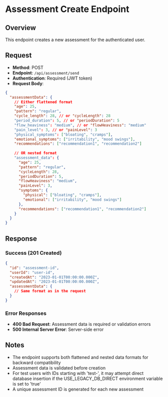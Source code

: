 # Assessment Create Endpoint

## Overview
This endpoint creates a new assessment for the authenticated user.

## Request
- **Method**: POST
- **Endpoint**: `/api/assessment/send`
- **Authentication**: Required (JWT token)
- **Request Body**:
```json
{
  "assessmentData": {
    // Either flattened format
    "age": 25,
    "pattern": "regular",
    "cycle_length": 28, // or "cycleLength": 28
    "period_duration": 5, // or "periodDuration": 5
    "flow_heaviness": "medium", // or "flowHeaviness": "medium"
    "pain_level": 3, // or "painLevel": 3
    "physical_symptoms": ["bloating", "cramps"],
    "emotional_symptoms": ["irritability", "mood swings"],
    "recommendations": ["recommendation1", "recommendation2"]
    
    // OR nested format
    "assessment_data": {
      "age": 25,
      "pattern": "regular",
      "cycleLength": 28,
      "periodDuration": 5,
      "flowHeaviness": "medium",
      "painLevel": 3,
      "symptoms": {
        "physical": ["bloating", "cramps"],
        "emotional": ["irritability", "mood swings"]
      },
      "recommendations": ["recommendation1", "recommendation2"]
    }
  }
}
```

## Response

### Success (201 Created)
```json
{
  "id": "assessment-id",
  "userId": "user-id",
  "createdAt": "2023-01-01T00:00:00.000Z",
  "updatedAt": "2023-01-01T00:00:00.000Z",
  "assessmentData": {
    // Same format as in the request
  }
}
```

### Error Responses
- **400 Bad Request**: Assessment data is required or validation errors
- **500 Internal Server Error**: Server-side error

## Notes
- The endpoint supports both flattened and nested data formats for backward compatibility
- Assessment data is validated before creation
- For test users with IDs starting with 'test-', it may attempt direct database insertion if the USE_LEGACY_DB_DIRECT environment variable is set to 'true'
- A unique assessment ID is generated for each new assessment 